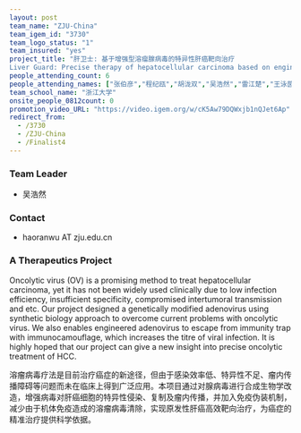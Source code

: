 ```yaml
---
layout: post
team_name: "ZJU-China"
team_igem_id: "3730"
team_logo_status: "1"
team_insured: "yes"
project_title: "肝卫士: 基于增强型溶瘤腺病毒的特异性肝癌靶向治疗
Liver Guard: Precise therapy of hepatocellular carcinoma based on engineered oncolytic adenovirus"
people_attending_count: 6
people_attending_names: ["张伯彦","程纪瓯","胡泷双","吴浩然","雷江楚","王泳茵"]
team_school_name: "浙江大学"
onsite_people_0812count: 0
promotion_video_URL: "https://video.igem.org/w/cK5Aw79DQWxjb1nQJet6Ap"
redirect_from:
  - /3730
  - /ZJU-China
  - /Finalist4
---
```



### Team Leader
* 吴浩然

### Contact
* haoranwu AT zju.edu.cn

### A Therapeutics Project

Oncolytic virus (OV) is a promising method to treat hepatocellular carcinoma, yet it has not been widely used clinically due to low infection efficiency, insufficient specificity, compromised intertumoral transmission and etc. Our project designed a genetically modified adenovirus using synthetic biology approach to overcome current problems with oncolytic virus. We also enables engineered adenovirus to escape from immunity trap with immunocamouflage, which increases the titre of viral infection. It is highly hoped that our project can give a new insight into precise oncolytic treatment of HCC.

溶瘤病毒疗法是目前治疗癌症的新途径，但由于感染效率低、特异性不足、瘤内传播障碍等问题而未在临床上得到广泛应用。本项目通过对腺病毒进行合成生物学改造，增强病毒对肝癌细胞的特异性侵染、复制及瘤内传播，并加入免疫伪装机制，减少由于机体免疫造成的溶瘤病毒清除，实现原发性肝癌高效靶向治疗，为癌症的精准治疗提供科学依据。
